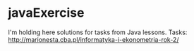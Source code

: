 # javaExercise
I'm holding here solutions for tasks from Java lessons.
Tasks: http://marionesta.cba.pl/informatyka-i-ekonometria-rok-2/
